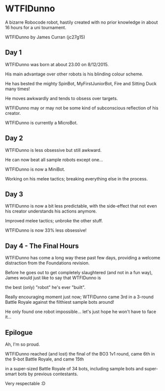 # WTFIDunno
A bizarre Robocode robot, hastily created with no prior knowledge in about 16 hours for a uni tournament.

WTFIDunno by James Curran (jc27g15)

Day 1
----
WTFIDunno was born at about 23.00 on 8/12/2015.

His main advantage over other robots is his blinding colour scheme.

He has bested the mighty SpinBot, MyFirstJuniorBot, Fire and Sitting Duck many times!

He moves awkwardly and tends to obsess over targets.

WTFIDunno may or may not be some kind of subconscious reflection of his creator.

WTFIDunno is currently a MicroBot.

Day 2
----
WTFIDunno is less obsessive but still awkward.

He can now beat all sample robots except one...

WTFIDunno is now a MiniBot.

Working on his melee tactics; breaking everything else in the process.

Day 3
----
WTFIDunno is now a bit less predictable, with the side-effect that not even his creator understands his actions anymore.

Improved melee tactics; unbroke the other stuff.

WTFIDunno is now 33% less obsessive!

Day 4 - The Final Hours
----
WTFIDunno has come a long way these past few days, providing a welcome distraction from the Foundations revision.

Before he goes out to get completely slaughtered (and not in a fun way), James would just like to say that WTFIDunno is

the best (only) "robot" he's ever "built".

Really encouraging moment just now; WTFIDunno came 3rd in a 3-round Battle Royale against the filthiest sample bots around!

He only found one robot impossible... let's just hope he won't have to face it...

Epilogue
----
Ah, I'm so proud.

WTFIDunno reached (and lost) the final of the BO3 1v1 round, came 6th in the 9-bot Battle Royale, and came 15th

in a super-sized Battle Royale of 34 bots, including sample bots and super-smart bots by previous contestants.

Very respectable :D 
